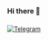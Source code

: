 ### Hi there 👋

###
[![Telegram](https://img.shields.io/badge/-Telegram-ffffff?style=for-the-badge&logo=telegram&logoColor=26A5E4)](https://t.me/tatyana_lt)
